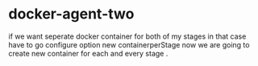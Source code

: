 # docker-agent-two

if we want seperate docker container for both of my stages in that case 
have to go configure option new containerperStage 
now we are going to create new container for each and every stage
.
